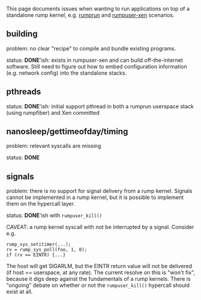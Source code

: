 This page documents issues when wanting to run applications on top of a standalone rump kernel, e.g. [rumprun](http://repo.rumpkernel.org/rumprun/) and [rumpuser-xen](https://github.com/rumpkernel/rumpuser-xen/) scenarios.

## building

problem: no clear "recipe" to compile and bundle existing programs.

status: __DONE__'ish: exists in rumpuser-xen and can build off-the-internet software.  Still need to
figure out how to embed configuration information (e.g. network config) into the standalone stacks.

## pthreads

status: __DONE__'ish: initial support pthread in both a rumprun userspace stack (using rumpfiber) and Xen committed

## nanosleep/gettimeofday/timing

problem: relevant syscalls are missing

status: __DONE__

## signals

problem: there is no support for signal delivery from a rump kernel.  Signals cannot be implemented in a rump kernel, but it is possible to implement them on the hypercall layer.

status: __DONE__'ish with `rumpuser_kill()`

CAVEAT: a rump kernel syscall with not be interrupted by a signal.  Consider e.g.

```
rump_sys_setitimer(...);
rv = rump_sys_poll(foo, 1, 0);
if (rv == EINTR) {...}
```

The host will get SIGARLM, but the EINTR return value will not be delivered (if host == userspace, at any rate).  The current resolve on this is "won't fix", because it digs deep against the fundamentals of a rump kernels.  There is "ongoing" debate on whether or not the `rumpuser_kill()` hypercall should exist at all.